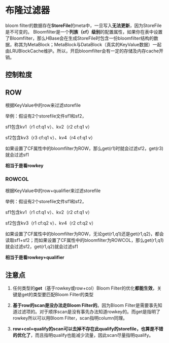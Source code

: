 # 布隆过滤器

bloom filter的数据存在**StoreFile**的meta中，一旦写入**无法更新**，因为StoreFile是不可变的。 Bloomfilter是一个**列族（cf）级别**的配置属性，如果你在表中设置了Bloomfilter，那么HBase会在生成StoreFile时包含一份bloomfilter结构的数据，称其为MetaBlock；MetaBlock与DataBlock（真实的KeyValue数据）一起由LRUBlockCache维护。所以，开启bloomfilter会有一定的存储及内存cache开销。 

## 控制粒度

## ROW

根据KeyValue中的row来过滤storefile 

举例：假设有2个storefile文件sf1和sf2， 

sf1包含kv1（r1 cf:q1 v）、kv2（r2 cf:q1 v） 

sf2包含kv3（r3 cf:q1 v）、kv4（r4 cf:q1 v） 

如果设置了CF属性中的bloomfilter为ROW，那么get(r1)时就会过滤sf2，get(r3)就会过滤sf1 

**相当于是看rowkey**

### ROWCOL

根据KeyValue中的row+qualifier来过滤storefile

举例：假设有2个storefile文件sf1和sf2， 

sf1包含kv1（r1 cf:q1 v）、kv2（r2 cf:q1 v） 

sf2包含kv3（r1 cf:q2 v）、kv4（r2 cf:q2 v） 

如果设置了CF属性中的bloomfilter为ROW，无论get(r1,q1)还是get(r1,q2)，都会读取sf1+sf2；而如果设置了CF属性中的bloomfilter为ROWCOL，那么get(r1,q1)就会过滤sf2，get(r1,q2)就会过滤sf1

**相当于是看rowkey+qualifier**

## 注意点

1. 任何类型的**get**（基于rowkey或row+col）Bloom Filter的优化**都能生效**，关键是get的类型要匹配Bloom Filter的类型

2. **基于row的scan是没办法走Bloom Filter的**。因为Bloom Filter是需要事先知道过滤项的。对于顺序scan是没有事先办法知道rowkey的。而get是指明了rowkey所以可以用Bloom Filter，scan指明column同理。

3. **row+col+qualify的scan可以去掉不存在此qualify的storefile，也算是不错的优化了**，而且指明qualify也能减少流量，因此scan尽量指明qualify。